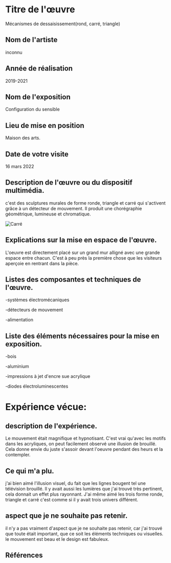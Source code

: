 
# Titre de l'œuvre
Mécanismes de dessaisissement(rond, carré, triangle)

## Nom de l'artiste
inconnu

## Année de réalisation
2019-2021

## Nom de l'exposition
Configuration du sensible

## Lieu de mise en position
Maison des arts.

## Date de votre visite
16 mars 2022

## Description de l'œuvre ou du dispositif multimédia.
c'est des sculptures murales de forme ronde, triangle et carré qui s'activent grâce à un détecteur de mouvement. Il produit une chorégraphie géométrique, lumineuse et chromatique.

![Carré](medias/carré.png)

## Explications sur la mise en espace de l'œuvre.
L'oeuvre est directement placé sur un grand mur alligné avec une grande espace entre chacun. C'est à peu près la première chose que les visiteurs aperçoie en rentrant dans la pièce. 

## Listes des composantes et techniques de l'œuvre.

-systèmes électromécaniques

-détecteurs de mouvement

-alimentation


## Liste des éléments nécessaires pour la mise en exposition.

-bois

-aluminium

-impressions à jet d'encre sue acrylique

-diodes électroluminescentes


# Expérience vécue:

## description de l'expérience.
Le mouvement était magnifique et hypnotisant. C'est vrai qu'avec les motifs dans les acryliques, on peut facilement observé une illusion de brouillé. Cela donne envie du juste s'assoir devant l'oeuvre pendant des heurs et la contempler.

## Ce qui m'a plu.
j'ai bien aimé l'illusion visuel, du fait que les lignes bougent tel une télévision brouillé. Il y avait aussi les lumières que j'ai trouvé très pertinent, cela donnait un effet plus rayonnant. J'ai même aimé les trois forme ronde, triangle et carré c'est comme si il y avait trois univers différent.

## aspect que je ne souhaite pas retenir.
il n'y a pas vraiment d'aspect que je ne souhaite pas retenir, car j'ai trouvé que toute était important, que ce soit les éléments techniques ou visuelles. le mouvement est beau et le design est fabuleux.

## Références


